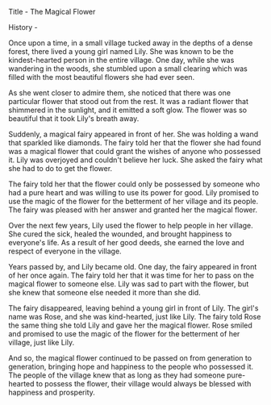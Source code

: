 Title - The Magical Flower

History - 

Once upon a time, in a small village tucked away in the depths of a dense forest, there lived a young girl named Lily. She was known to be the kindest-hearted person in the entire village. One day, while she was wandering in the woods, she stumbled upon a small clearing which was filled with the most beautiful flowers she had ever seen. 

As she went closer to admire them, she noticed that there was one particular flower that stood out from the rest. It was a radiant flower that shimmered in the sunlight, and it emitted a soft glow. The flower was so beautiful that it took Lily's breath away. 

Suddenly, a magical fairy appeared in front of her. She was holding a wand that sparkled like diamonds. The fairy told her that the flower she had found was a magical flower that could grant the wishes of anyone who possessed it. Lily was overjoyed and couldn't believe her luck. She asked the fairy what she had to do to get the flower. 

The fairy told her that the flower could only be possessed by someone who had a pure heart and was willing to use its power for good. Lily promised to use the magic of the flower for the betterment of her village and its people. The fairy was pleased with her answer and granted her the magical flower.

Over the next few years, Lily used the flower to help people in her village. She cured the sick, healed the wounded, and brought happiness to everyone's life. As a result of her good deeds, she earned the love and respect of everyone in the village.

Years passed by, and Lily became old. One day, the fairy appeared in front of her once again. The fairy told her that it was time for her to pass on the magical flower to someone else. Lily was sad to part with the flower, but she knew that someone else needed it more than she did. 

The fairy disappeared, leaving behind a young girl in front of Lily. The girl's name was Rose, and she was kind-hearted, just like Lily. The fairy told Rose the same thing she told Lily and gave her the magical flower. Rose smiled and promised to use the magic of the flower for the betterment of her village, just like Lily.

And so, the magical flower continued to be passed on from generation to generation, bringing hope and happiness to the people who possessed it. The people of the village knew that as long as they had someone pure-hearted to possess the flower, their village would always be blessed with happiness and prosperity.